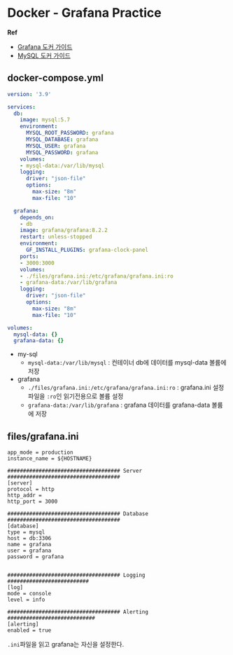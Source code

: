 # Docker - Grafana Practice

**Ref**

* [Grafana 도커 가이드](https://grafana.com/docs/grafana/latest/installation/docker/)
* [MySQL 도커 가이드](https://hub.docker.com/_/mysql)

## docker-compose.yml

```yaml
version: '3.9'

services:
  db:
    image: mysql:5.7
    environment:
      MYSQL_ROOT_PASSWORD: grafana
      MYSQL_DATABASE: grafana
      MYSQL_USER: grafana
      MYSQL_PASSWORD: grafana
    volumes:
    - mysql-data:/var/lib/mysql
    logging:
      driver: "json-file"
      options:
        max-size: "8m"
        max-file: "10"

  grafana:
    depends_on:
    - db
    image: grafana/grafana:8.2.2
    restart: unless-stopped
    environment:
      GF_INSTALL_PLUGINS: grafana-clock-panel
    ports:
    - 3000:3000
    volumes:
    - ./files/grafana.ini:/etc/grafana/grafana.ini:ro
    - grafana-data:/var/lib/grafana
    logging:
      driver: "json-file"
      options:
        max-size: "8m"
        max-file: "10"

volumes:
  mysql-data: {}
  grafana-data: {}
```

* my-sql
  * `mysql-data:/var/lib/mysql` : 컨테이너 db에 데이터를 mysql-data 볼륨에 저장
* grafana
  * `./files/grafana.ini:/etc/grafana/grafana.ini:ro` : grafana.ini 설정 파일을 `:ro`인 읽기전용으로 볼륨 설정
  * `grafana-data:/var/lib/grafana` : grafana 데이터를 grafana-data 볼륨에 저장

## files/grafana.ini

```
app_mode = production
instance_name = ${HOSTNAME}

#################################### Server ####################################
[server]
protocol = http
http_addr =
http_port = 3000

#################################### Database ####################################
[database]
type = mysql
host = db:3306
name = grafana
user = grafana
password = grafana


#################################### Logging ##########################
[log]
mode = console
level = info

#################################### Alerting ############################
[alerting]
enabled = true
```

`.ini`파일을 읽고 grafana는 자신을 설정한다.
